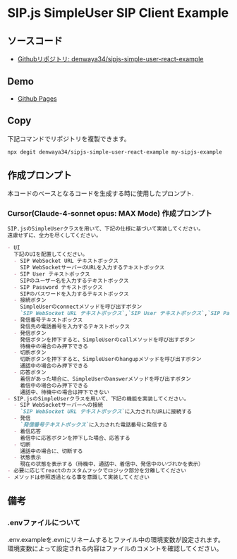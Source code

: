 # SIP.js SimpleUser SIP Client Example

## ソースコード
- [Githubリポジトリ: denwaya34/sipjs-simple-user-react-example](https://github.com/denwaya34/sipjs-simple-user-react-example)

## Demo
- [Github Pages](https://denwaya34.github.io/sipjs-simple-user-react-example/)

## Copy

下記コマンドでリポジトリを複製できます。
```shell
npx degit denwaya34/sipjs-simple-user-react-example my-sipjs-example
```

## 作成プロンプト

本コードのベースとなるコードを生成する時に使用したプロンプト.

### Cursor(Claude-4-sonnet opus: MAX Mode) 作成プロンプト

```markdown
SIP.jsのSimpleUserクラスを用いて、下記の仕様に基づいて実装してください。
遠慮せずに、全力を尽くしてください。

- UI
  下記のUIを配置してください。
  - SIP WebSocket URL テキストボックス
    SIP WebSocketサーバーのURLを入力するテキストボックス
  - SIP User テキストボックス
    SIPのユーザー名を入力するテキストボックス
  - SIP Password テキストボックス
    SIPのパスワードを入力するテキストボックス
  - 接続ボタン
    SimpleUserのconnectメソッドを呼び出すボタン
    `SIP WebSocket URL テキストボックス`,`SIP User テキストボックス`,`SIP Password テキストボックス`が一文字以上入力されている場合のみ押下できる
  - 発信番号テキストボックス
    発信先の電話番号を入力するテキストボックス
  - 発信ボタン
    発信ボタンを押下すると、SimpleUserのcallメソッドを呼び出すボタン
    待機中の場合のみ押下できる
  - 切断ボタン
    切断ボタンを押下すると、SimpleUserのhangupメソッドを呼び出すボタン
    通話中の場合のみ押下できる
  - 応答ボタン
    着信があった場合に、SimpleUserのanswerメソッドを呼び出すボタン
    着信中の場合のみ押下できる
    通話中、待機中の場合は押下できない
- SIP.jsのSimpleUserクラスを用いて、下記の機能を実装してください。
  - SIP WebSocketサーバーへの接続
    `SIP WebSocket URL テキストボックス`に入力されたURLに接続する
  - 発信
    `発信番号テキストボックス`に入力された電話番号に発信する
  - 着信応答
    着信中に応答ボタンを押下した場合、応答する
  - 切断
    通話中の場合に、切断する
  - 状態表示
    現在の状態を表示する（待機中、通話中、着信中、発信中のいづれかを表示）
- 必要に応じてreactのカスタムフックでロジック部分を分離してください
- メソッドは参照透過となる事を意識して実装してください
```

## 備考

### .envファイルについて

.env.exampleを.evnにリネームするとファイル中の環境変数が設定されます。
環境変数によって設定される内容はファイルのコメントを確認してください。
